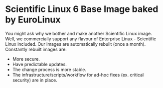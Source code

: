 # Scientific Linux 6 Base Image baked by EuroLinux

You might ask why we bother and make another Scientific Linux image. Well, we commercially support any flavour of Enterprise Linux - Scientific Linux included. Our images are automatically rebuilt (once a month). Constantly rebuilt images are:

- More secure.
- Have predictable updates. 
- The change process is more stable.
- The infrastructure/scripts/workflow for ad-hoc fixes (ex. critical security) are in place.
